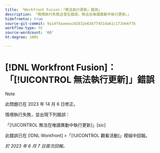 ```yaml
---
title: 「Workfront Fusion：『無法執行更新』錯誤」
description: 「情境執行失敗且發生錯誤，無法在唯讀異動中執行更新。」
hidefromtoc: true
source-git-commit: 9a14f4aaeeac02632e63b77451da61c173de6f7b
workflow-type: ht
source-wordcount: '60'
ht-degree: 100%

---
```



# [!DNL Workfront Fusion]：「[!UICONTROL 無法執行更新]」錯誤

>[!NOTE]
>
>此問題已在 2023 年 14 月 6 日修正。

情境執行失敗，並出現下列錯誤：

「[!UICONTROL 無法在唯讀異動中執行更新]」[sic]

此錯誤已在 [!DNL Workfront] >「[!UICONTROL 觀看活動]」模組中回報。

_於 2023 年 6 月 7 日首次回報。_

